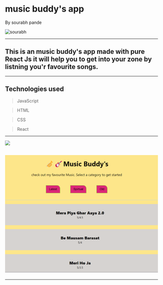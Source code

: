 # music buddy's app
By sourabh pande

 ![sourabh](https://img.shields.io/badge/sourabh--Pande-JS--Developer-green)

---
## This is an music buddy's app made with pure React Js it will help you to get into your zone by listning you'r favourite songs.

---
## Technologies used

> JavaScript

> HTML

> CSS

> React
---


[ <img src= "https://img.shields.io/badge/Go LiVE-1DA1F?style=for-the-badge&logo=&logoColor=white" />](https://best-music-buddy-mini-app.vercel.app/) 


## ![website](./images/music.png)
---